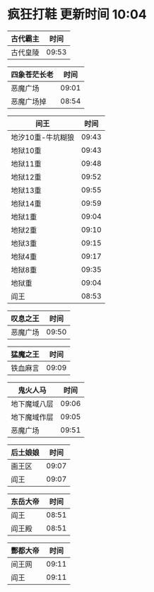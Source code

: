 # 疯狂打鞋 更新时间 10:04

| 古代霸主   | 时间    |
|--------|-------|
| 古代皇陵 | 09:53 |

| 四象苍茫长老   | 时间    |
|--------|-------|
| 恶魔广场 | 09:01 |
| 恶魔广场掉 | 08:54 |

| 间王   | 时间    |
|--------|-------|
| 地汐10重-牛坑糊狼 | 09:43 |
| 地狱10重 | 09:43 |
| 地狱11重 | 09:48 |
| 地狱12重 | 09:52 |
| 地狱13重 | 09:55 |
| 地狱14重 | 09:59 |
| 地狱1重 | 09:04 |
| 地狱2重 | 09:10 |
| 地狱3重 | 09:15 |
| 地狱4重 | 09:17 |
| 地狱8重 | 09:35 |
| 地狱重 | 09:04 |
| 阎王 | 08:53 |

| 叹息之王   | 时间    |
|--------|-------|
| 恶魔广场 | 09:50 |

| 猛魔之王   | 时间    |
|--------|-------|
| 铁血麻言 | 09:09 |

| 鬼火人马   | 时间    |
|--------|-------|
| 地下魔域八层 | 09:06 |
| 地下魔域作层 | 09:05 |
| 恶魔广场 | 09:51 |

| 后土娘娘   | 时间    |
|--------|-------|
| 画王区 | 09:07 |
| 阎王 | 09:07 |

| 东岳大帝   | 时间    |
|--------|-------|
| 阎王 | 08:51 |
| 阎王殿 | 08:51 |

| 酆都大帝   | 时间    |
|--------|-------|
| 间王网 | 09:11 |
| 阎王 | 09:11 |
